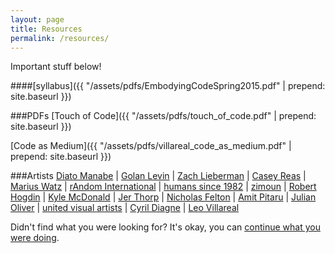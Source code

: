 ```yaml
---
layout: page
title: Resources
permalink: /resources/
---
```

Important stuff below!

####[syllabus]({{ "/assets/pdfs/EmbodyingCodeSpring2015.pdf" | prepend: site.baseurl }})

###PDFs
[Touch of Code]({{ "/assets/pdfs/touch_of_code.pdf" | prepend: site.baseurl }})

[Code as Medium]({{ "/assets/pdfs/villareal_code_as_medium.pdf" | prepend: site.baseurl }})

###Artists
<a href="http://www.daito.ws/" target="_blank" class="tooltip">Diato Manabe</a> |
<a href="http://www.flong.com/" target="_blank" class="tooltip">Golan Levin</a> |
<a href="http://thesystemis.com/" target="_blank" class="tooltip">Zach Lieberman</a> |
<a href="http://reas.com/" target="_blank" class="tooltip">Casey Reas</a> |
<a href="http://mariuswatz.com/" target="_blank" class="tooltip">Marius Watz</a> |
<a href="http://random-international.com/" target="_blank" class="tooltip">rAndom International</a> |
<a href="http://www.humanssince1982.com/" target="_blank" class="tooltip">humans since 1982</a> |
<a href="http://www.zimoun.net/works.html" target="_blank" class="tooltip">zimoun</a> |
<a href="http://roberthodgin.com/" target="_blank" class="tooltip">Robert Hogdin</a> |
<a href="http://kylemcdonald.net/" target="_blank" class="tooltip">Kyle McDonald</a> |
<a href="http://blog.blprnt.com/" target="_blank" class="tooltip">Jer Thorp</a> |
<a href="http://feltron.com/" target="_blank" class="tooltip">Nicholas Felton</a> |
<a href="http://www.pitaru.com/" target="_blank" class="tooltip">Amit Pitaru</a> |
<a href="http://julianoliver.com/output/" target="_blank" class="tooltip">Julian Oliver</a> |
<a href="http://uva.co.uk/work" target="_blank" class="tooltip">united visual artists</a> |
<a href="http://kikko.fr/home" target="_blank" class="tooltip">Cyril Diagne</a> |
<a href="http://villareal.net/" target="_blank" class="tooltip">Leo Villareal</a>


Didn't find what you were looking for? It's okay, you can [continue what you were doing](http://tumblr.com).
